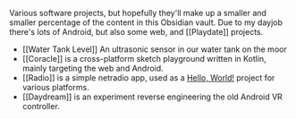 Various software projects, but hopefully they'll make up a smaller and smaller percentage of the content in this Obsidian vault. Due to my dayjob there's lots of Android, but also some web, and [[Playdate]] projects.
* [[Water Tank Level]] An ultrasonic sensor in our water tank on the moor
* [[Coracle]] is a cross-platform sketch playground written in Kotlin, mainly targeting the web and Android.
* [[Radio]] is a simple netradio app, used as a [Hello, World!](https://en.wikipedia.org/wiki/%22Hello,_World!%22_program) project for various platforms.
* [[Daydream]] is an experiment reverse engineering the old Android VR controller.